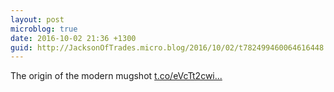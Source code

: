 ```yaml
---
layout: post
microblog: true
date: 2016-10-02 21:36 +1300
guid: http://JacksonOfTrades.micro.blog/2016/10/02/t782499460064616448.html
---
```

The origin of the modern mugshot [t.co/eVcTt2cwi...](https://t.co/eVcTt2cwiE)
